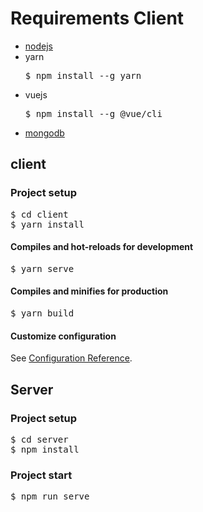 # Requirements Client

<ul>
    <li>
        <a href="https://nodejs.org/dist/v20.9.0/node-v20.9.0-x64.msi">nodejs</a>
    </li>
    <li>
        <div>yarn</div>
        <pre>$ npm install --g yarn</pre>
    </li>
    <li>
        <div>vuejs</div>
        <pre>$ npm install --g @vue/cli</pre>
    </li>
    <li>
        <a href="https://fastdl.mongodb.org/windows/mongodb-windows-x86_64-7.0.3-signed.msi">mongodb</a>
    </li>
</ul>




## client

### Project setup
<pre>
$ cd client
$ yarn install
</pre>

#### Compiles and hot-reloads for development
<pre>$ yarn serve</pre>

#### Compiles and minifies for production
<pre>$ yarn build</pre>

#### Customize configuration
See [Configuration Reference](https://cli.vuejs.org/config/).

## Server

### Project setup
<pre>
$ cd server
$ npm install
</pre>

### Project start
<pre>$ npm run serve</pre>
